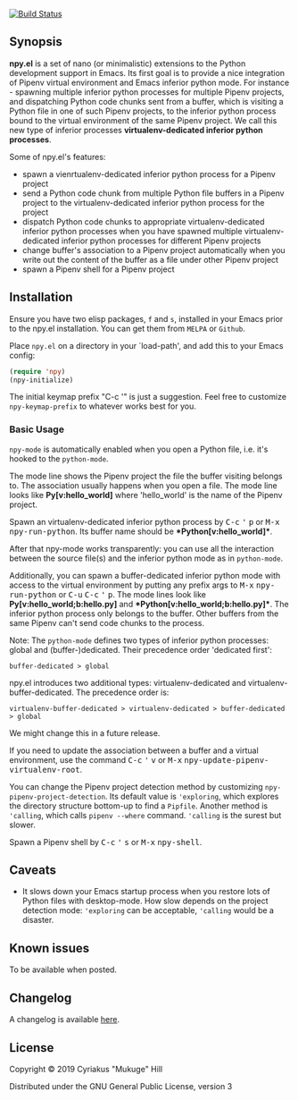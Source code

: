 [![Build Status](https://travis-ci.org/mukuge/npy.el.svg?branch=new%2Fgpc)](https://travis-ci.org/mukuge/npy.el)

## Synopsis

**npy.el** is a set of nano (or minimalistic) extensions to the Python development 
support in Emacs. Its first goal is to provide a nice integration
of Pipenv virtual environment and Emacs inferior python mode.  For
instance - spawning multiple inferior python processes for multiple
Pipenv projects, and dispatching Python code chunks sent from a
buffer, which is visiting a Python file in one of such Pipenv
projects, to the inferior python process bound to the virtual environment of the same Pipenv
project. We call this new type of inferior processes **virtualenv-dedicated inferior python processes**.

Some of npy.el's features:

* spawn a vienrtualenv-dedicated inferior python process for a Pipenv project
* send a Python code chunk from multiple Python file buffers in a Pipenv project
  to the virtualenv-dedicated inferior python process for the project
* dispatch Python code chunks to appropriate virtualenv-dedicated inferior
  python processes when you have spawned multiple virtualenv-dedicated inferior
  python processes for different Pipenv projects
* change buffer's association to a Pipenv project automatically when
  you write out the content of the buffer as a file under other Pipenv project
* spawn a Pipenv shell for a Pipenv project

## Installation

Ensure you have two elisp packages, `f` and `s`, installed in your Emacs
prior to the npy.el installation. You can get them from `MELPA`
or `Github`.

Place `npy.el` on a directory in your `load-path', and add this to
your Emacs config:

```el
(require 'npy)
(npy-initialize)
```

The initial keymap prefix "C-c '" is just a suggestion. Feel free to
customize `npy-keymap-prefix` to whatever works best for you.

### Basic Usage

`npy-mode` is automatically enabled when you open a Python file, i.e.
it's hooked to the `python-mode`.

The mode line shows the Pipenv project the file the buffer visiting belongs to.
The association usually happens when you open a file. The mode line looks like
**Py[v:hello_world]** where 'hello_world' is the name of the Pipenv project.

Spawn an virtualenv-dedicated inferior python process by <kbd>C-c</kbd> <kbd>'</kbd>
<kbd>p</kbd> or <kbd>M-x</kbd> <kbd>npy-run-python</kbd>. Its buffer name should
be **\*Python[v:hello_world]\***.

After that npy-mode works transparently: you can use all the
interaction between the source file(s) and the inferior python mode as
in `python-mode`.

Additionally, you can spawn a buffer-dedicated inferior python mode
with access to the virtual environment by putting any prefix args to
<kbd>M-x</kbd> <kbd>npy-run-python</kbd> or <kbd>C-u</kbd>
<kbd>C-c</kbd> <kbd>'</kbd> <kbd>p</kbd>. The mode lines look like
**Py[v:hello_world;b:hello.py]** and
**\*Python[v:hello_world;b:hello.py]\***.  The inferior python process
only belongs to the buffer. Other buffers from the same Pipenv can't
send code chunks to the process.

Note: The `python-mode` defines two types of inferior python
processes: global and (buffer-)dedicated. Their precedence order
'dedicated first':

```
buffer-dedicated > global
```

npy.el introduces two additional types: virtualenv-dedicated and
virtualenv-buffer-dedicated. The precedence order is:

```
virtualenv-buffer-dedicated > virtualenv-dedicated > buffer-dedicated > global
```

We might change this in a future release.

If you need to update the association between a buffer and a
virtual environment, use the command <kbd>C-c</kbd> <kbd>'</kbd> <kbd>v</kbd> or <kbd>M-x</kbd>
<kbd>npy-update-pipenv-virtualenv-root</kbd>.

You can change the Pipenv project detection method by customizing
`npy-pipenv-project-detection`. Its default value is `'exploring`,
which explores the directory structure bottom-up to find a
`Pipfile`. Another method is `'calling`, which calls `pipenv --where`
command. `'calling` is the surest but slower.

Spawn a Pipenv shell by <kbd>C-c</kbd> <kbd>'</kbd> <kbd>s</kbd> or <kbd>M-x</kbd>
<kbd>npy-shell</kbd>.

## Caveats

* It slows down your Emacs startup process when you restore lots of
  Python files with desktop-mode. How slow depends on the project
  detection mode: `'exploring` can be acceptable, `'calling` would be a
  disaster.

## Known issues

To be available when posted.

## Changelog

A changelog is available [here](CHANGELOG.md).

## License

Copyright © 2019 Cyriakus "Mukuge" Hill

Distributed under the GNU General Public License, version 3
